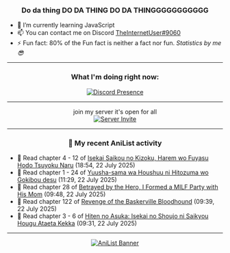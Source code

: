 <div align="center">

### Do da thing DO DA THING DO DA THINGGGGGGGGGGG
</div>

- 🌱 I’m currently learning JavaScript
- 📫 You can contact me on Discord [TheInternetUser#9060](https://discord.com/users/534117072796385300)
- ⚡ Fun fact: 80% of the Fun fact is neither a fact nor fun. _Statistics by me 😎_
<hr>

<div align="center">

### What I'm doing right now:
[![Discord Presence](https://lanyard.cnrad.dev/api/534117072796385300)](https://discord.com/users/534117072796385300)
<hr>

join my server it's open for all <br>
[![Server Invite](https://invidget.switchblade.xyz/bfYgVHxrSs)](https://discord.gg/bfYgVHxrSs)

<hr>
  
### 🌸 My recent AniList activity

</div>

<!-- ANILIST_ACTIVITY:start -->

-   📖 Read chapter 4 - 12 of [Isekai Saikou no Kizoku, Harem wo Fuyasu Hodo Tsuyoku Naru](https://anilist.co/manga/149342) (18:54, 22 July 2025)
-   📖 Read chapter 1 - 24 of [Yuusha-sama wa Houshuu ni Hitozuma wo Gokibou desu](https://anilist.co/manga/159423) (11:29, 22 July 2025)
-   📖 Read chapter 28 of [Betrayed by the Hero, I Formed a MILF Party with His Mom](https://anilist.co/manga/159187) (09:48, 22 July 2025)
-   📖 Read chapter 122 of [Revenge of the Baskerville Bloodhound](https://anilist.co/manga/163824) (09:39, 22 July 2025)
-   📖 Read chapter 3 - 6 of [Hiten no Asuka: Isekai no Shoujo ni Saikyou Hougu Ataeta Kekka](https://anilist.co/manga/150518) (09:31, 22 July 2025)

<!-- ANILIST_ACTIVITY:end -->
<hr>

<div align="center">

[![AniList Banner](https://img.anili.st/User/929966)](https://anilist.co/user/TheInternetUser)

<!-- ![Profile views](https://gpvc.arturio.dev/TheInternetUse7) Since 2023-01-09 -->
<br>


</div>
